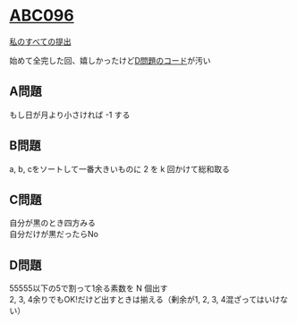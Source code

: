 # [ABC096](https://beta.atcoder.jp/contests/abc096)  
[私のすべての提出](https://beta.atcoder.jp/contests/abc096/submissions?f.Task=&f.Language=&f.Status=&f.User=tokizo)  
  
始めて全完した回、嬉しかったけど[D問題のコード](https://beta.atcoder.jp/contests/abc096/submissions/2467406)が汚い  
  
## A問題  
もし日が月より小さければ -1 する  
  
## B問題  
a, b, cをソートして一番大きいものに 2 を k 回かけて総和取る  
  
## C問題  
自分が黒のとき四方みる  
自分だけが黒だったらNo  
  
## D問題  
55555以下の5で割って1余る素数を N 個出す  
2, 3, 4余りでもOK!だけど出すときは揃える（剰余が1, 2, 3, 4混ざってはいけない）  